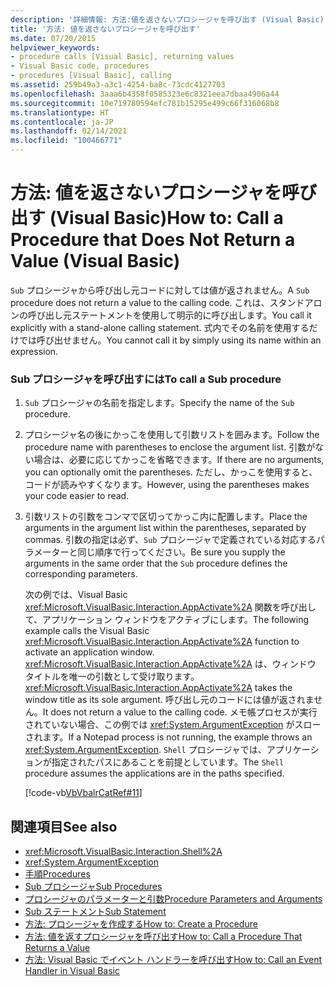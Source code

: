```yaml
---
description: '詳細情報: 方法:値を返さないプロシージャを呼び出す (Visual Basic)'
title: '方法: 値を返さないプロシージャを呼び出す'
ms.date: 07/20/2015
helpviewer_keywords:
- procedure calls [Visual Basic], returning values
- Visual Basic code, procedures
- procedures [Visual Basic], calling
ms.assetid: 259b49a3-a3c1-4254-ba8c-73cdc4127703
ms.openlocfilehash: 3aaa6b4358f0585323e6c8321eea7dbaa4906a44
ms.sourcegitcommit: 10e719780594efc781b15295e499c66f316068b8
ms.translationtype: HT
ms.contentlocale: ja-JP
ms.lasthandoff: 02/14/2021
ms.locfileid: "100466771"
---
```

# <a name="how-to-call-a-procedure-that-does-not-return-a-value-visual-basic"></a><span data-ttu-id="a9f6d-103">方法: 値を返さないプロシージャを呼び出す (Visual Basic)</span><span class="sxs-lookup"><span data-stu-id="a9f6d-103">How to: Call a Procedure that Does Not Return a Value (Visual Basic)</span></span>

<span data-ttu-id="a9f6d-104">`Sub` プロシージャから呼び出し元コードに対しては値が返されません。</span><span class="sxs-lookup"><span data-stu-id="a9f6d-104">A `Sub` procedure does not return a value to the calling code.</span></span> <span data-ttu-id="a9f6d-105">これは、スタンドアロンの呼び出し元ステートメントを使用して明示的に呼び出します。</span><span class="sxs-lookup"><span data-stu-id="a9f6d-105">You call it explicitly with a stand-alone calling statement.</span></span> <span data-ttu-id="a9f6d-106">式内でその名前を使用するだけでは呼び出せません。</span><span class="sxs-lookup"><span data-stu-id="a9f6d-106">You cannot call it by simply using its name within an expression.</span></span>  
  
### <a name="to-call-a-sub-procedure"></a><span data-ttu-id="a9f6d-107">Sub プロシージャを呼び出すには</span><span class="sxs-lookup"><span data-stu-id="a9f6d-107">To call a Sub procedure</span></span>  
  
1. <span data-ttu-id="a9f6d-108">`Sub` プロシージャの名前を指定します。</span><span class="sxs-lookup"><span data-stu-id="a9f6d-108">Specify the name of the `Sub` procedure.</span></span>  
  
2. <span data-ttu-id="a9f6d-109">プロシージャ名の後にかっこを使用して引数リストを囲みます。</span><span class="sxs-lookup"><span data-stu-id="a9f6d-109">Follow the procedure name with parentheses to enclose the argument list.</span></span> <span data-ttu-id="a9f6d-110">引数がない場合は、必要に応じてかっこを省略できます。</span><span class="sxs-lookup"><span data-stu-id="a9f6d-110">If there are no arguments, you can optionally omit the parentheses.</span></span> <span data-ttu-id="a9f6d-111">ただし、かっこを使用すると、コードが読みやすくなります。</span><span class="sxs-lookup"><span data-stu-id="a9f6d-111">However, using the parentheses makes your code easier to read.</span></span>  
  
3. <span data-ttu-id="a9f6d-112">引数リストの引数をコンマで区切ってかっこ内に配置します。</span><span class="sxs-lookup"><span data-stu-id="a9f6d-112">Place the arguments in the argument list within the parentheses, separated by commas.</span></span> <span data-ttu-id="a9f6d-113">引数の指定は必ず、`Sub` プロシージャで定義されている対応するパラメーターと同じ順序で行ってください。</span><span class="sxs-lookup"><span data-stu-id="a9f6d-113">Be sure you supply the arguments in the same order that the `Sub` procedure defines the corresponding parameters.</span></span>  
  
     <span data-ttu-id="a9f6d-114">次の例では、Visual Basic <xref:Microsoft.VisualBasic.Interaction.AppActivate%2A> 関数を呼び出して、アプリケーション ウィンドウをアクティブにします。</span><span class="sxs-lookup"><span data-stu-id="a9f6d-114">The following example calls the Visual Basic <xref:Microsoft.VisualBasic.Interaction.AppActivate%2A> function to activate an application window.</span></span> <span data-ttu-id="a9f6d-115"><xref:Microsoft.VisualBasic.Interaction.AppActivate%2A> は、ウィンドウ タイトルを唯一の引数として受け取ります。</span><span class="sxs-lookup"><span data-stu-id="a9f6d-115"><xref:Microsoft.VisualBasic.Interaction.AppActivate%2A> takes the window title as its sole argument.</span></span> <span data-ttu-id="a9f6d-116">呼び出し元のコードには値が返されません。</span><span class="sxs-lookup"><span data-stu-id="a9f6d-116">It does not return a value to the calling code.</span></span> <span data-ttu-id="a9f6d-117">メモ帳プロセスが実行されていない場合、この例では <xref:System.ArgumentException> がスローされます。</span><span class="sxs-lookup"><span data-stu-id="a9f6d-117">If a Notepad process is not running, the example throws an <xref:System.ArgumentException>.</span></span> <span data-ttu-id="a9f6d-118">`Shell` プロシージャでは、アプリケーションが指定されたパスにあることを前提としています。</span><span class="sxs-lookup"><span data-stu-id="a9f6d-118">The `Shell` procedure assumes the applications are in the paths specified.</span></span>  
  
     [!code-vb[VbVbalrCatRef#11](~/samples/snippets/visualbasic/VS_Snippets_VBCSharp/VbVbalrCatRef/VB/Class1.vb#11)]  
  
## <a name="see-also"></a><span data-ttu-id="a9f6d-119">関連項目</span><span class="sxs-lookup"><span data-stu-id="a9f6d-119">See also</span></span>

- <xref:Microsoft.VisualBasic.Interaction.Shell%2A>
- <xref:System.ArgumentException>
- [<span data-ttu-id="a9f6d-120">手順</span><span class="sxs-lookup"><span data-stu-id="a9f6d-120">Procedures</span></span>](./index.md)
- [<span data-ttu-id="a9f6d-121">Sub プロシージャ</span><span class="sxs-lookup"><span data-stu-id="a9f6d-121">Sub Procedures</span></span>](./sub-procedures.md)
- [<span data-ttu-id="a9f6d-122">プロシージャのパラメーターと引数</span><span class="sxs-lookup"><span data-stu-id="a9f6d-122">Procedure Parameters and Arguments</span></span>](./procedure-parameters-and-arguments.md)
- [<span data-ttu-id="a9f6d-123">Sub ステートメント</span><span class="sxs-lookup"><span data-stu-id="a9f6d-123">Sub Statement</span></span>](../../../language-reference/statements/sub-statement.md)
- [<span data-ttu-id="a9f6d-124">方法: プロシージャを作成する</span><span class="sxs-lookup"><span data-stu-id="a9f6d-124">How to: Create a Procedure</span></span>](./how-to-create-a-procedure.md)
- [<span data-ttu-id="a9f6d-125">方法: 値を返すプロシージャを呼び出す</span><span class="sxs-lookup"><span data-stu-id="a9f6d-125">How to: Call a Procedure That Returns a Value</span></span>](./how-to-call-a-procedure-that-returns-a-value.md)
- [<span data-ttu-id="a9f6d-126">方法: Visual Basic でイベント ハンドラーを呼び出す</span><span class="sxs-lookup"><span data-stu-id="a9f6d-126">How to: Call an Event Handler in Visual Basic</span></span>](./how-to-call-an-event-handler.md)
